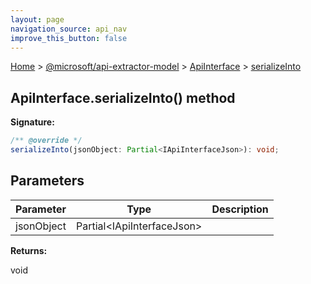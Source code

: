 ```yaml
---
layout: page
navigation_source: api_nav
improve_this_button: false
---
```



[Home](./index.md) &gt; [@microsoft/api-extractor-model](./api-extractor-model.md) &gt; [ApiInterface](./api-extractor-model.apiinterface.md) &gt; [serializeInto](./api-extractor-model.apiinterface.serializeinto.md)

## ApiInterface.serializeInto() method


<b>Signature:</b>

```typescript
/** @override */
serializeInto(jsonObject: Partial<IApiInterfaceJson>): void;
```

## Parameters

|  Parameter | Type | Description |
|  --- | --- | --- |
|  jsonObject | Partial&lt;IApiInterfaceJson&gt; |  |

<b>Returns:</b>

void
